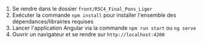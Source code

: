 1. Se rendre dans le dossier `front/R5C4_Final_Pons_Liger`
2. Exécuter la commande `npm install` pour installer l'ensemble des dépendances/librairies requises
3. Lancer l'application Angular via la commande `npm run start` ou `ng serve`
4. Ouvrir un navigateur et se rendre sur `http://localhost:4200`